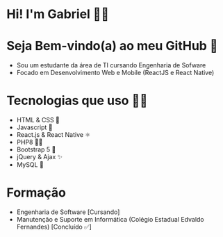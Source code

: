 # Hi! I'm Gabriel 🤩👋

# Seja Bem-vindo(a) ao meu GitHub 🥳

* Sou um estudante da área de TI cursando Engenharia de Sofware
* Focado em Desenvolvimento Web e Mobile (ReactJS e React Native)

# Tecnologias que uso 👨‍💻
* HTML & CSS 🤛
* Javascript 💛
* React.js & React Native ⚛
* PHP8 👨‍⚖️
* Bootstrap 5 🎨
* jQuery & Ajax ✨
* MySQL 🐋

# Formação
- Engenharia de Software [Cursando]
- Manutenção e Suporte em Informática (Colégio Estadual Edvaldo Fernandes) [Concluído ✅]

